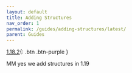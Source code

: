 ```yaml
---
layout: default
title: Adding Structures
nav_order: 1
permalink: /guides/adding-structures/latest/
parent: Guides
---
```

[1.18.2](/worldgen-docs/guides/adding-structures/1.18.2/){: .btn .btn-purple }

MM yes we add structures in 1.19